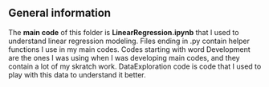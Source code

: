 ## General information

The **main code** of this folder is **LinearRegression.ipynb** that I used to understand linear regression modeling. 
Files ending in .py contain helper functions I use in my main codes. 
Codes starting with word Development are the ones I was using when I was developing main codes, and they contain a lot of my skratch work. 
DataExploration code is code that I used to play with this data to understand it better. 
